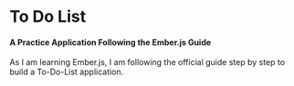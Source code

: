 <html>
  <head>
    <link rel="stylesheet" href="style.css">
    <link href="http://netdna.bootstrapcdn.com/twitter-bootstrap/2.3.2/css/bootstrap-combined.no-icons.min.css" rel="stylesheet">
  </head>
  <body>
  	<h1>To Do List</h1>
  	<h4>A Practice Application Following the Ember.js Guide</h4>
  	<p>As I am learning Ember.js, I am following the official guide step by step to build a To-Do-List application.
  </body>
</html>